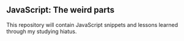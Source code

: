 ## JavaScript: The weird parts

This repository will contain JavaScript snippets and lessons learned through my studying hiatus.

